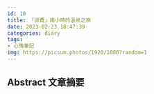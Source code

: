 ```yaml
---
id: 10
title: 「浪費」兩小時的溫泉之旅
date: 2023-02-23 18:47:39
categories: diary
tags:
- 心情筆記
img: https://picsum.photos/1920/1080?random=1
---
```

## Abstract 文章摘要
